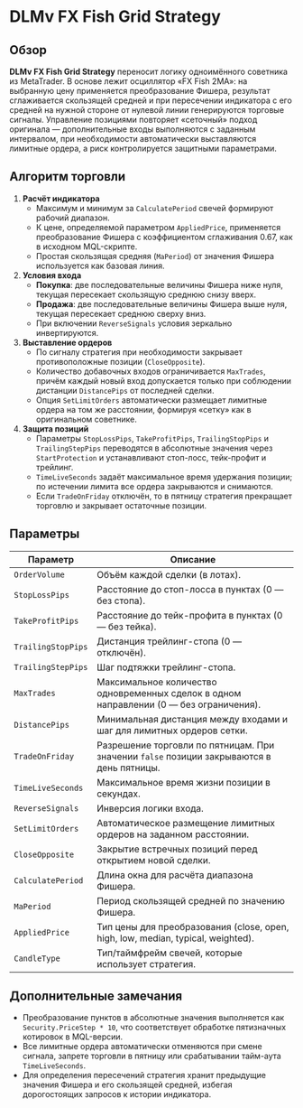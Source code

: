 # DLMv FX Fish Grid Strategy

## Обзор

**DLMv FX Fish Grid Strategy** переносит логику одноимённого советника из MetaTrader. В основе лежит осциллятор «FX Fish 2MA»: на выбранную цену применяется преобразование Фишера, результат сглаживается скользящей средней и при пересечении индикатора с его средней на нужной стороне от нулевой линии генерируются торговые сигналы. Управление позициями повторяет «сеточный» подход оригинала — дополнительные входы выполняются с заданным интервалом, при необходимости автоматически выставляются лимитные ордера, а риск контролируется защитными параметрами.

## Алгоритм торговли

1. **Расчёт индикатора**
   - Максимум и минимум за `CalculatePeriod` свечей формируют рабочий диапазон.
   - К цене, определяемой параметром `AppliedPrice`, применяется преобразование Фишера с коэффициентом сглаживания 0.67, как в исходном MQL-скрипте.
   - Простая скользящая средняя (`MaPeriod`) от значения Фишера используется как базовая линия.
2. **Условия входа**
   - **Покупка**: две последовательные величины Фишера ниже нуля, текущая пересекает скользящую среднюю снизу вверх.
   - **Продажа**: две последовательные величины Фишера выше нуля, текущая пересекает среднюю сверху вниз.
   - При включении `ReverseSignals` условия зеркально инвертируются.
3. **Выставление ордеров**
   - По сигналу стратегия при необходимости закрывает противоположные позиции (`CloseOpposite`).
   - Количество добавочных входов ограничивается `MaxTrades`, причём каждый новый вход допускается только при соблюдении дистанции `DistancePips` от последней сделки.
   - Опция `SetLimitOrders` автоматически размещает лимитные ордера на том же расстоянии, формируя «сетку» как в оригинальном советнике.
4. **Защита позиций**
   - Параметры `StopLossPips`, `TakeProfitPips`, `TrailingStopPips` и `TrailingStepPips` переводятся в абсолютные значения через `StartProtection` и устанавливают стоп-лосс, тейк-профит и трейлинг.
   - `TimeLiveSeconds` задаёт максимальное время удержания позиции; по истечении лимита все ордера закрываются и снимаются.
   - Если `TradeOnFriday` отключён, то в пятницу стратегия прекращает торговлю и закрывает остаточные позиции.

## Параметры

| Параметр | Описание |
|----------|----------|
| `OrderVolume` | Объём каждой сделки (в лотах). |
| `StopLossPips` | Расстояние до стоп-лосса в пунктах (0 — без стопа). |
| `TakeProfitPips` | Расстояние до тейк-профита в пунктах (0 — без тейка). |
| `TrailingStopPips` | Дистанция трейлинг-стопа (0 — отключён). |
| `TrailingStepPips` | Шаг подтяжки трейлинг-стопа. |
| `MaxTrades` | Максимальное количество одновременных сделок в одном направлении (0 — без ограничения). |
| `DistancePips` | Минимальная дистанция между входами и шаг для лимитных ордеров сетки. |
| `TradeOnFriday` | Разрешение торговли по пятницам. При значении `false` позиции закрываются в день пятницы. |
| `TimeLiveSeconds` | Максимальное время жизни позиции в секундах. |
| `ReverseSignals` | Инверсия логики входа. |
| `SetLimitOrders` | Автоматическое размещение лимитных ордеров на заданном расстоянии. |
| `CloseOpposite` | Закрытие встречных позиций перед открытием новой сделки. |
| `CalculatePeriod` | Длина окна для расчёта диапазона Фишера. |
| `MaPeriod` | Период скользящей средней по значению Фишера. |
| `AppliedPrice` | Тип цены для преобразования (close, open, high, low, median, typical, weighted). |
| `CandleType` | Тип/таймфрейм свечей, которые использует стратегия. |

## Дополнительные замечания

- Преобразование пунктов в абсолютные значения выполняется как `Security.PriceStep * 10`, что соответствует обработке пятизначных котировок в MQL-версии.
- Все лимитные ордера автоматически отменяются при смене сигнала, запрете торговли в пятницу или срабатывании тайм-аута `TimeLiveSeconds`.
- Для определения пересечений стратегия хранит предыдущие значения Фишера и его скользящей средней, избегая дорогостоящих запросов к истории индикатора.
